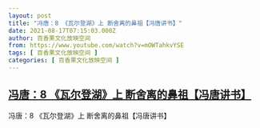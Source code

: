 ```yaml
---
layout: post
title: "冯唐：8 《瓦尔登湖》上 断舍离的鼻祖【冯唐讲书】"
date: 2021-08-17T07:15:03.000Z
author: 百香果文化放映空间
from: https://www.youtube.com/watch?v=mOWTahkvYSE
tags: [ 百香果文化放映空间 ]
categories: [ 百香果文化放映空间 ]
---
```

<!--1629184503000-->
[冯唐：8 《瓦尔登湖》上 断舍离的鼻祖【冯唐讲书】](https://www.youtube.com/watch?v=mOWTahkvYSE)
------

<div>
冯唐：8 《瓦尔登湖》上 断舍离的鼻祖【冯唐讲书】
</div>
